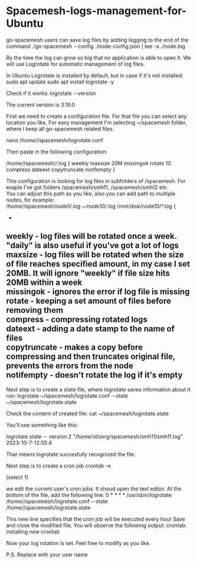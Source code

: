 # Spacemesh-logs-management-for-Ubuntu
go-spacemesh users can save log files by adding logging to the end of the command 
./go-spacemesh --config ./node-config.json | tee -a ./node.log

By the time the log can grow so big that no application is able to open it. We will use Logrotate for automatic management of log files.

In Ubuntu Logrotate is installed by default, but in case if it's not installed:
sudo apt update
sudo apt install logrotate -y


Check if it works:
logrotate --version


The current version is 3.19.0

First we need to create a configuration file. For that file you can select any location you like, For easy management I'm selecting ~/spacemesh folder, where I keep all go-spacemesh related files.

nano /home/<user>/spacemesh/logrotate.conf


Then paste in the following configuration:

/home/<user>/spacemesh/*/*.log {
    weekly
    maxsize 20M
    missingok
    rotate 10
    compress
    dateext
    copytruncate
    notifempty
}


This configuration is looking for log files in subfolders of /spacemesh. For exaple I've got folders /spacemesh/smh11, /spacemesh/smh12 etc.<br />
You can adjust this path as you like, also you can add path to multiple nodes, for example:<br />
/home/<user>/spacemesh/node1/*.log ~/node10/*.log /mnt/disk/node10/*.log {<br />

-
weekly - log files will be rotated once a week. "daily" is also useful if you've got a lot of logs<br />
maxsize - log files will be rotated when the size of file reaches specified amount, in my case I set 20MB. It will ignore "weekly" if file size hits 20MB within a week<br />
missingok - ignores the error if log file is missing<br />
rotate - keeping a set amount of files before removing them<br />
compress - compressing rotated logs<br />
dateext - adding a date stamp to the name of files<br />
copytruncate - makes a copy before compressing and then truncates original file, prevents the errors from the node<br />
notifempty - doesn't rotate the log if it's empty<br />
-

Next step is to create a state file, where logrotate saves information about it run:
logrotate ~/spacemesh/logrotate.conf --state ~/spacemesh/logrotate.state


Check the content of created file:
cat ~/spacemesh/logrotate.state


You'll see something like this:

logrotate state -- version 2
"/home/stizerg/spacemesh/smh11/smh11.log" 2023-10-7-12:55:4

That means logrotate succesfully recognized the file.

Next step is to create a cron job
crontab -e

(select 1)

we edit the current user's cron jobs. It shoud open the text editor.
At the bottom of the file, add the following line:
0 * * * * /usr/sbin/logrotate /home/<user>/spacemesh/logrotate.conf --state /home/<user>/spacemesh/logrotate.state


This new line specifies that the cron job will be executed every hour
Save and close the modified file. You will observe the following output:
crontab: installing new crontab

Now your log rotation is set.
Feel free to modify as you like.

P.S. Replace <user> with your user name
